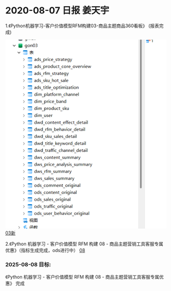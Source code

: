 
# 2020-08-07 日报   姜天宇

1.《Python机器学习-客户价值模型RFM构建03-商品主题商品360看板》 (报表完成)

![img_4.png](img_4.png)
[03新](../gongdan/03%E6%96%B0)
 
2.《Python 机器学习 - 客户价值模型 RFM 构建 08 - 商品主题营销工具客服专属优惠》（指标生成完成，ods进行中）
[08](../gongdan/08)


### 2025-08-08 目标:

《Python 机器学习 - 客户价值模型 RFM 构建 08 - 商品主题营销工具客服专属优惠》
完成








